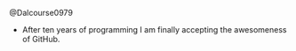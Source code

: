 @Dalcourse0979
- After ten years of programming I am finally accepting the awesomeness of GitHub.

<!---
Dalcourse0979/Dalcourse0979 is a ✨ special ✨ repository because its `README.md` (this file) appears on your GitHub profile.
You can click the Preview link to take a look at your changes.
--->
